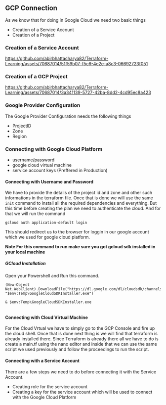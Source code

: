 ## GCP Connection
As we know that for doing in Google Cloud we need two basic things
- Creation of a Service Account
- Creation of a Project

### Creation of a Service Account
https://github.com/abirbhattacharya82/Terraform-Learning/assets/70687014/51f59b07-f5c6-4e2e-a8c3-06692723f051

### Creation of a GCP Project
https://github.com/abirbhattacharya82/Terraform-Learning/assets/70687014/3a341139-5727-42ba-8dd2-4cd95ec8a423

### Google Provider Configuration
The Google Provider Configuration needs the following things
- ProjectID
- Zone
- Region

### Connecting with Google Cloud Platform
- username/password
- google cloud virtual machine
- service account keys (Preffered in Production)

#### Connecting with Username and Password
We have to provide the details of the project id and zone and other such informations in the terraform file. Once that is done we will use the same `init` command to install all the required dependencies and everything. But this time before creating the plan we need to authenticate the cloud. And for that we will run the command
```
gcloud auth application-default login
```
This should redirect us to the browser for loggin in our google account which we used for google cloud platform.

**Note For this command to run make sure you got gcloud sdk installed in your local machine**
##### GCloud Installation
Open your Powershell and Run this command.
```
(New-Object Net.WebClient).DownloadFile("https://dl.google.com/dl/cloudsdk/channels/rapid/GoogleCloudSDKInstaller.exe", "$env:Temp\GoogleCloudSDKInstaller.exe")

& $env:Temp\GoogleCloudSDKInstaller.exe
    
```

#### Connecting with Cloud Virtual Machine
For the Cloud Vrtual we have to simply go to the GCP Console and fire up the cloud shell. Once that is done next thing is we will find that terraform is already installed there. Since Terraform is already there all we have to do is create a main.tf using the nano editor and inside that we can use the same script we used previously and follow the proceedings to run the script.

#### Connecting with a Service Account
There are a few steps we need to do before connecting it with the Service Account.
- Creating role for the service account
- Creating a key for the service account which will be used to connect with the Google Cloud Platform